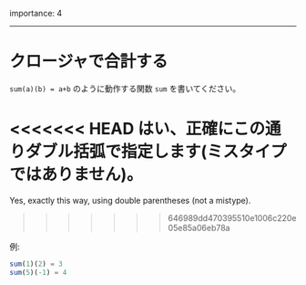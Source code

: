 importance: 4

---

# クロージャで合計する

`sum(a)(b) = a+b` のように動作する関数 `sum` を書いてください。

<<<<<<< HEAD
はい、正確にこの通りダブル括弧で指定します(ミスタイプではありません)。
=======
Yes, exactly this way, using double parentheses (not a mistype).
>>>>>>> 646989dd470395510e1006c220e05e85a06eb78a

例:

```js
sum(1)(2) = 3
sum(5)(-1) = 4
```
